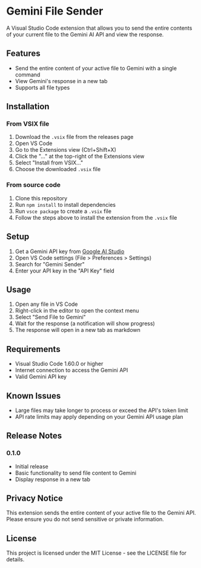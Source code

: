 # Gemini File Sender

A Visual Studio Code extension that allows you to send the entire contents of your current file to the Gemini AI API and view the response.

## Features

- Send the entire content of your active file to Gemini with a single command
- View Gemini's response in a new tab
- Supports all file types

## Installation

### From VSIX file

1. Download the `.vsix` file from the releases page
2. Open VS Code
3. Go to the Extensions view (Ctrl+Shift+X)
4. Click the "..." at the top-right of the Extensions view
5. Select "Install from VSIX..."
6. Choose the downloaded `.vsix` file

### From source code

1. Clone this repository
2. Run `npm install` to install dependencies
3. Run `vsce package` to create a `.vsix` file
4. Follow the steps above to install the extension from the `.vsix` file

## Setup

1. Get a Gemini API key from [Google AI Studio](https://aistudio.google.com/)
2. Open VS Code settings (File > Preferences > Settings)
3. Search for "Gemini Sender"
4. Enter your API key in the "API Key" field

## Usage

1. Open any file in VS Code
2. Right-click in the editor to open the context menu
3. Select "Send File to Gemini"
4. Wait for the response (a notification will show progress)
5. The response will open in a new tab as markdown

## Requirements

- Visual Studio Code 1.60.0 or higher
- Internet connection to access the Gemini API
- Valid Gemini API key

## Known Issues

- Large files may take longer to process or exceed the API's token limit
- API rate limits may apply depending on your Gemini API usage plan

## Release Notes

### 0.1.0

- Initial release
- Basic functionality to send file content to Gemini
- Display response in a new tab

## Privacy Notice

This extension sends the entire content of your active file to the Gemini API. Please ensure you do not send sensitive or private information.

## License

This project is licensed under the MIT License - see the LICENSE file for details.
